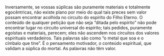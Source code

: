 ﻿Inversamente, se vossas súplicas são puramente materiais e totalmente egocêntricas, não existe plano por meio do qual tais preces sem valor possam encontrar acolhida no circuito do espírito do Filho Eterno. O conteúdo de qualquer petição que não seja “ditada pelo espírito” não pode encontrar lugar no circuito universal do espírito; tais pedidos, puramente egoístas e materiais, perecem; eles não ascendem nos circuitos dos valores espirituais verdadeiros. Tais palavras são como “o metal que soa e o címbalo que tine”. É o pensamento motivador, o conteúdo espiritual, que validam a súplica do mortal. As palavras não têm valor.<BR><BR>